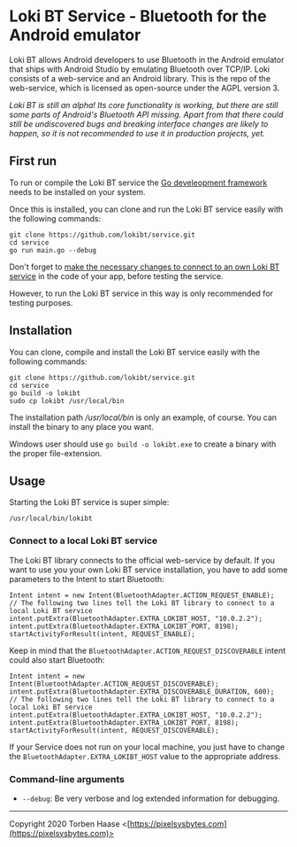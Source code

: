 # Loki BT Service - Bluetooth for the Android emulator

Loki BT allows Android developers to use Bluetooth in the Android emulator that ships with Android Studio by emulating Bluetooth over TCP/IP. Loki consists of a web-service and an Android library. This is the repo of the web-service, which is licensed as open-source under the AGPL version 3.

*Loki BT is still an alpha! Its core functionality is working, but there are still some parts of Android's Bluetooth API missing. Apart from that there could still be undiscovered bugs and breaking interface changes are likely to happen, so it is not recommended to use it in production projects, yet.*

## First run

To run or compile the Loki BT service the [Go develeopment framework](https://golang.org/) needs to be installed on your system.

Once this is installed, you can clone and run the Loki BT service easily with the following commands:

```
git clone https://github.com/lokibt/service.git
cd service
go run main.go --debug
```

Don't forget to [make the necessary changes to connect to an own Loki BT service](#connect-to-a-local-loki-bt-service) in the code of your app, before testing the service.

However, to run the Loki BT service in this way is only recommended for testing purposes.

## Installation

You can clone, compile and install the Loki BT service easily with the following commands:

```
git clone https://github.com/lokibt/service.git
cd service
go build -o lokibt
sudo cp lokibt /usr/local/bin
```

The installation path */usr/local/bin* is only an example, of course. You can install the binary to any place you want.

Windows user should use `go build -o lokibt.exe` to create a binary with the proper file-extension.

## Usage

Starting the Loki BT service is super simple:

```
/usr/local/bin/lokibt
```

### Connect to a local Loki BT service

The Loki BT library connects to the official web-service by default. If you want to use you your own Loki BT service installation, you have to add some parameters to the Intent to start Bluetooth:

```
Intent intent = new Intent(BluetoothAdapter.ACTION_REQUEST_ENABLE);
// The following two lines tell the Loki BT library to connect to a local Loki BT service
intent.putExtra(BluetoothAdapter.EXTRA_LOKIBT_HOST, "10.0.2.2");
intent.putExtra(BluetoothAdapter.EXTRA_LOKIBT_PORT, 8198);
startActivityForResult(intent, REQUEST_ENABLE);
```

Keep in mind that the `BluetoothAdapter.ACTION_REQUEST_DISCOVERABLE` intent could also start Bluetooth:

```
Intent intent = new Intent(BluetoothAdapter.ACTION_REQUEST_DISCOVERABLE);
intent.putExtra(BluetoothAdapter.EXTRA_DISCOVERABLE_DURATION, 600);
// The following two lines tell the Loki BT library to connect to a local Loki BT service
intent.putExtra(BluetoothAdapter.EXTRA_LOKIBT_HOST, "10.0.2.2");
intent.putExtra(BluetoothAdapter.EXTRA_LOKIBT_PORT, 8198);
startActivityForResult(intent, REQUEST_DISCOVERABLE);
```

If your Service does not run on your local machine, you just have to change the `BluetoothAdapter.EXTRA_LOKIBT_HOST` value to the appropriate address.

### Command-line arguments

* `--debug`: Be very verbose and log extended information for debugging.

----

Copyright 2020 Torben Haase \<[https://pixelsvsbytes.com](https://pixelsvsbytes.com)>
